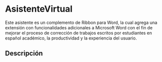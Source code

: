 # AsistenteVirtual
Este asistente es un complemento de Ribbon para Word, la cual agrega una extensión con funcionalidades adicionales a Microsoft Word con el fin de mejorar el proceso de corrección de trabajos escritos por estudiantes en español académico, la productividad y la experiencia del usuario. 
## Descripción
